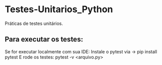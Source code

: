 # Testes-Unitarios_Python
Práticas de testes unitários.

## Para executar os testes:
Se for executar localmente com sua IDE:
Instale o pytest via -> pip install pytest
E rode os testes: pytest -v <arquivo.py>


